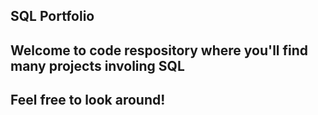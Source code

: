 ## SQL Portfolio
## Welcome to code respository where you'll find many projects involing SQL
## Feel free to look around!
